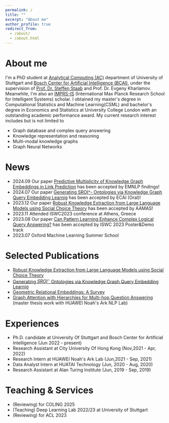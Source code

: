 ```yaml
---
permalink: /
title: ""
excerpt: "About me"
author_profile: true
redirect_from: 
  - /about/
  - /about.html
---
```


# About me
I'm a PhD student at [Analytical Computing (AC)](https://www.ipvs.uni-stuttgart.de/departments/ac/) department of University of Stuttgart and [Bosch Center for Artificial Intelligence (BCAI)](https://www.bosch-ai.com), under the supervision of [Prof. Dr. Steffen Staab](https://scholar.google.com/citations?user=QvpcUn8AAAAJ&hl=en) and Prof. Dr. Evgeny Kharlamov. Meanwhile, I'm also an [IMPRS-IS](https://imprs.is.mpg.de) (International Max Planck Research School for Intelligent Systems) scholar. I obtained my master's degree in Computational Statistics and Machine Learning(CSML) and bachelor's degree in Economics and Statistics at University College London with an outstanding academic performance award. My current research interest includes but is not limited to 
- Graph database and complex query answering
- Knowledge representation and reasoning
- Multi-modal knowledge graphs 
- Graph Neural Networks 

# News
- 2024.09 Our paper [Predictive Multiplicity of Knowledge Graph Embeddings in Link Prediction](https://arxiv.org/abs/2408.08226) has been accepted by EMNLP findings!
- 2024.07 Our paper [Generating SROI^- Ontologies via Knowledge Graph Query Embedding Learnig](https://arxiv.org/abs/2407.09212) has been accepted by ECAI (Oral)! 
- 2023.12 Our paper [Robust Knowledge Extraction from Large Language Models using Social Choice Theory](https://arxiv.org/abs/2312.14877) has been accepted by AAMAS!
- 2023.11 Attended ISWC2023 conference at Athens, Greece
- 2023.08 Our paper [Can Pattern Learning Enhance Complex Logical Query Answering?](https://ceur-ws.org/Vol-3632/ISWC2023_paper_463.pdf) has been accepted by ISWC 2023 Poster&Demo track 
- 2023.07 Oxford Machine Learning Summer School
  
<!-- ## News -->
# Selected Publications
- [Robust Knowledge Extraction from Large Language Models using Social Choice Theory](https://arxiv.org/abs/2312.14877)
- [Generating $SROI^-$ Ontologies via Knowledge Graph Query Embedding Learnig](https://arxiv.org/abs/2407.09212) 
- [Geometric Relational Embeddings: A Survey](https://arxiv.org/abs/2304.11949)
- [Graph Attention with Hierarchies for Multi-hop Question Answering](https://arxiv.org/abs/2301.11792) (master thesis work with HUAWEI Noah's Ark NLP Lab)

# Experiences
- Ph.D. candidate at University Of Stuttgart and Bosch Center for Artificial Intelligence (Jun 2022 - present)
- Research Assistant at City University Of Hong Kong (Nov,2021 - Apr, 2022)
- Research Intern at HUAWEI Noah's Ark Lab (Jun,2021 - Sep, 2021)
- Data Analyst Intern at HUATAI Technology (Jun, 2020 - Aug, 2020)
- Research Assistant at Alan Turing Institute (Jun, 2019 - Sep, 2019)

# Teaching & Services
- (Reviewing) for COLING 2025
- (Teaching) Deep Learning Lab 2022/23 at University of Stuttgart
- (Reviewing) for ACL 2023
